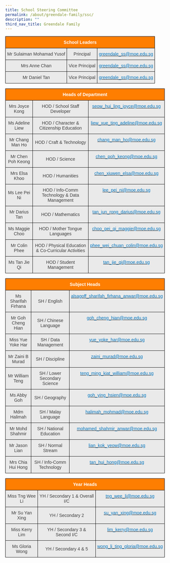 ```yaml
---
title: School Steering Committee
permalink: /about/greendale-family/ssc/
description: ""
third_nav_title: Greendale Family
---
```

<style type="text/css">
.tg  {border-collapse:collapse;border-spacing:0;}
.tg td{border-color:black;border-style:solid;border-width:1px;font-family:Arial, sans-serif;font-size:14px;
  overflow:hidden;padding:10px 5px;word-break:normal;}
.tg th{border-color:black;border-style:solid;border-width:1px;font-family:Arial, sans-serif;font-size:14px;
  font-weight:normal;overflow:hidden;padding:10px 5px;word-break:normal;}
.tg .tg-x4kc{background-color:#EAEAEA;color:#3A3A3A;text-align:center;vertical-align:middle}
.tg .tg-t0cp{background-color:#FD7E00;color:#FFF;font-weight:bold;text-align:center;vertical-align:top}
.tg .tg-kytw{background-color:#EAEAEA;color:#0274BE;text-align:center;vertical-align:top}
</style>
<table class="tg">
<thead>
  <tr>
    <th class="tg-t0cp" colspan="3"><span style="font-weight:inherit;font-style:inherit;color:#FFF">School Leaders</span></th>
  </tr>
</thead>
<tbody>
  <tr>
    <td class="tg-x4kc"><span style="font-weight:inherit;font-style:inherit;background-color:#EAEAEA">Mr Sulaiman Mohamad Yusof</span></td>
    <td class="tg-x4kc"><span style="font-weight:inherit;font-style:inherit;background-color:#EAEAEA">Principal</span></td>
    <td class="tg-kytw"><a href="mailto:greendale_ss@moe.edu.sg"><span style="font-weight:inherit;font-style:inherit;text-decoration:none;color:#0274BE;background-color:transparent">greendale_ss@moe.edu.sg</span></a></td>
  </tr>
  <tr>
    <td class="tg-x4kc"><span style="font-weight:inherit;font-style:inherit;background-color:#EAEAEA">Mrs Anne Chan</span></td>
    <td class="tg-x4kc"><span style="font-weight:inherit;font-style:inherit;background-color:#EAEAEA">Vice Principal</span></td>
    <td class="tg-kytw"><a href="mailto:greendale_ss@moe.edu.sg"><span style="font-weight:inherit;font-style:inherit;text-decoration:none;color:#0274BE;background-color:transparent">greendale_ss@moe.edu.sg</span></a></td>
  </tr>
  <tr>
    <td class="tg-x4kc"><span style="font-weight:inherit;font-style:inherit;background-color:#EAEAEA">Mr Daniel Tan</span></td>
    <td class="tg-x4kc"><span style="font-weight:inherit;font-style:inherit;background-color:#EAEAEA">Vice Principal</span></td>
    <td class="tg-kytw"><a href="mailto:greendale_ss@moe.edu.sg"><span style="font-weight:inherit;font-style:inherit;text-decoration:none;color:#0274BE;background-color:transparent">greendale_ss@moe.edu.sg</span></a></td>
  </tr>
</tbody>
</table>

<style type="text/css">
.tg  {border-collapse:collapse;border-spacing:0;}
.tg td{border-color:black;border-style:solid;border-width:1px;font-family:Arial, sans-serif;font-size:14px;
  overflow:hidden;padding:10px 5px;word-break:normal;}
.tg th{border-color:black;border-style:solid;border-width:1px;font-family:Arial, sans-serif;font-size:14px;
  font-weight:normal;overflow:hidden;padding:10px 5px;word-break:normal;}
.tg .tg-x4kc{background-color:#EAEAEA;color:#3A3A3A;text-align:center;vertical-align:middle}
.tg .tg-t0cp{background-color:#FD7E00;color:#FFF;font-weight:bold;text-align:center;vertical-align:top}
.tg .tg-kytw{background-color:#EAEAEA;color:#0274BE;text-align:center;vertical-align:top}
</style>
<table class="tg">
<thead>
  <tr>
    <th class="tg-t0cp" colspan="3"><span style="font-weight:inherit;font-style:inherit;color:#FFF">Heads of Department</span></th>
  </tr>
</thead>
<tbody>
  <tr>
    <td class="tg-x4kc"><span style="font-weight:inherit;font-style:inherit;background-color:#EAEAEA">Mrs Joyce Kong</span></td>
    <td class="tg-x4kc"><span style="font-weight:inherit;font-style:inherit;background-color:#EAEAEA">HOD / School Staff Developer</span></td>
    <td class="tg-kytw"><a href="mailto:seow_hui_ling_joyce@moe.edu.sg"><span style="font-weight:inherit;font-style:inherit;text-decoration:none;color:#0274BE;background-color:transparent">seow_hui_ling_joyce@moe.edu.sg</span></a></td>
  </tr>
  <tr>
    <td class="tg-x4kc"><span style="font-weight:inherit;font-style:inherit;background-color:#EAEAEA">Ms Adeline Liew</span></td>
    <td class="tg-x4kc"><span style="font-weight:inherit;font-style:inherit;background-color:#EAEAEA">HOD / Character &amp; Citizenship Education</span></td>
    <td class="tg-kytw"><a href="mailto:liew_xue_ting_adeline@moe.edu.sg"><span style="font-weight:inherit;font-style:inherit;text-decoration:none;color:#0274BE;background-color:transparent">liew_xue_ting_adeline@moe.edu.sg</span></a></td>
  </tr>
  <tr>
    <td class="tg-x4kc"><span style="font-weight:inherit;font-style:inherit;background-color:#EAEAEA">Mr Chang Man Ho</span></td>
    <td class="tg-x4kc"><span style="font-weight:inherit;font-style:inherit;background-color:#EAEAEA">HOD / Craft &amp; Technology</span></td>
    <td class="tg-kytw"><a href="mailto:chang_man_ho@moe.edu.sg"><span style="font-weight:inherit;font-style:inherit;text-decoration:none;color:#0274BE;background-color:transparent">chang_man_ho@moe.edu.sg</span></a></td>
  </tr>
  <tr>
    <td class="tg-x4kc"><span style="font-weight:inherit;font-style:inherit;background-color:#EAEAEA">Mr Chen Poh Keong</span></td>
    <td class="tg-x4kc"><span style="font-weight:inherit;font-style:inherit;background-color:#EAEAEA">HOD / Science</span></td>
    <td class="tg-kytw"><a href="mailto:chen_poh_keong@moe.edu.sg"><span style="font-weight:inherit;font-style:inherit;text-decoration:none;color:#0274BE;background-color:transparent">chen_poh_keong@moe.edu.sg</span></a></td>
  </tr>
  <tr>
    <td class="tg-x4kc"><span style="font-weight:inherit;font-style:inherit;background-color:#EAEAEA">Mrs Elsa Khoo</span></td>
    <td class="tg-x4kc"><span style="font-weight:inherit;font-style:inherit;background-color:#EAEAEA">HOD / Humanities</span></td>
    <td class="tg-kytw"><a href="mailto:chen_xiuwen_elsa@moe.edu.sg"><span style="font-weight:inherit;font-style:inherit;text-decoration:none;color:#0274BE;background-color:transparent">chen_xiuwen_elsa@moe.edu.sg</span></a></td>
  </tr>
  <tr>
    <td class="tg-x4kc"><span style="font-weight:inherit;font-style:inherit;background-color:#EAEAEA">Ms Lee Pei Ni</span></td>
    <td class="tg-x4kc"><span style="font-weight:inherit;font-style:inherit;background-color:#EAEAEA">HOD / Info-Comm Technology &amp; Data Management</span></td>
    <td class="tg-kytw"><a href="mailto:lee_pei_ni@moe.edu.sg"><span style="font-weight:inherit;font-style:inherit;text-decoration:none;color:#0274BE;background-color:transparent">lee_pei_ni@moe.edu.sg</span></a></td>
  </tr>
  <tr>
    <td class="tg-x4kc"><span style="font-weight:inherit;font-style:inherit;background-color:#EAEAEA">Mr Darius Tan</span></td>
    <td class="tg-x4kc"><span style="font-weight:inherit;font-style:inherit;background-color:#EAEAEA">HOD / Mathematics</span></td>
    <td class="tg-kytw"><a href="mailto:tan_jun_rong_darius@moe.edu.sg"><span style="font-weight:inherit;font-style:inherit;text-decoration:none;color:#0274BE;background-color:transparent">tan_jun_rong_darius@moe.edu.sg</span></a></td>
  </tr>
  <tr>
    <td class="tg-x4kc"><span style="font-weight:inherit;font-style:inherit;background-color:#EAEAEA">Ms Maggie Choo</span></td>
    <td class="tg-x4kc"><span style="font-weight:inherit;font-style:inherit;background-color:#EAEAEA">HOD / Mother Tongue Languages</span></td>
    <td class="tg-kytw"><a href="mailto:choo_pei_qi_maggie@moe.edu.sg"><span style="font-weight:inherit;font-style:inherit;text-decoration:none;color:#0274BE;background-color:transparent">choo_pei_qi_maggie@moe.edu.sg</span></a></td>
  </tr>
  <tr>
    <td class="tg-x4kc"><span style="font-weight:inherit;font-style:inherit;background-color:#EAEAEA">Mr Colin Phee</span></td>
    <td class="tg-x4kc"><span style="font-weight:inherit;font-style:inherit;background-color:#EAEAEA">HOD / Physical Education &amp; Co-Curricular Activities</span></td>
    <td class="tg-kytw"><a href="mailto:phee_wei_chuan_colin@moe.edu.sg"><span style="font-weight:inherit;font-style:inherit;text-decoration:none;color:#0274BE;background-color:transparent">phee_wei_chuan_colin@moe.edu.sg</span></a></td>
  </tr>
  <tr>
    <td class="tg-x4kc"><span style="font-weight:inherit;font-style:inherit;background-color:#EAEAEA">Ms Tan Jie Qi</span></td>
    <td class="tg-x4kc"><span style="font-weight:inherit;font-style:inherit;background-color:#EAEAEA">HOD / Student Management</span></td>
    <td class="tg-kytw"><a href="mailto:tan_jie_qi@moe.edu.sg"><span style="font-weight:inherit;font-style:inherit;text-decoration:none;color:#0274BE;background-color:transparent">tan_jie_qi@moe.edu.sg</span></a></td>
  </tr>
</tbody>
</table>

<style type="text/css">
.tg  {border-collapse:collapse;border-spacing:0;}
.tg td{border-color:black;border-style:solid;border-width:1px;font-family:Arial, sans-serif;font-size:14px;
  overflow:hidden;padding:10px 5px;word-break:normal;}
.tg th{border-color:black;border-style:solid;border-width:1px;font-family:Arial, sans-serif;font-size:14px;
  font-weight:normal;overflow:hidden;padding:10px 5px;word-break:normal;}
.tg .tg-x4kc{background-color:#EAEAEA;color:#3A3A3A;text-align:center;vertical-align:middle}
.tg .tg-t0cp{background-color:#FD7E00;color:#FFF;font-weight:bold;text-align:center;vertical-align:top}
.tg .tg-kytw{background-color:#EAEAEA;color:#0274BE;text-align:center;vertical-align:top}
</style>
<table class="tg">
<thead>
  <tr>
    <th class="tg-t0cp" colspan="3"><span style="font-weight:inherit;font-style:inherit;color:#FFF">Subject Heads</span></th>
  </tr>
</thead>
<tbody>
  <tr>
    <td class="tg-x4kc"><span style="font-weight:inherit;font-style:inherit;background-color:#EAEAEA">Ms Sharifah Firhana</span></td>
    <td class="tg-x4kc"><span style="font-weight:inherit;font-style:inherit;background-color:#EAEAEA">SH / English</span></td>
    <td class="tg-kytw"><a href="mailto:alsagoff_sharifah_firhana_anwar@moe.edu.sg"><span style="font-weight:inherit;font-style:inherit;text-decoration:none;color:#0274BE;background-color:transparent">alsagoff_sharifah_firhana_anwar@moe.edu.sg</span></a></td>
  </tr>
  <tr>
    <td class="tg-x4kc"><span style="font-weight:inherit;font-style:inherit;background-color:#EAEAEA">Mr Goh Cheng Hian</span></td>
    <td class="tg-x4kc"><span style="font-weight:inherit;font-style:inherit;background-color:#EAEAEA">SH / Chinese Language</span></td>
    <td class="tg-kytw"><a href="mailto:goh_cheng_hian@moe.edu.sg"><span style="font-weight:inherit;font-style:inherit;text-decoration:none;color:#0274BE;background-color:transparent">goh_cheng_hian@moe.edu.sg</span></a></td>
  </tr>
  <tr>
    <td class="tg-x4kc"><span style="font-weight:inherit;font-style:inherit;background-color:#EAEAEA">Miss Yue Yoke Har</span></td>
    <td class="tg-x4kc"><span style="font-weight:inherit;font-style:inherit;background-color:#EAEAEA">SH / Data Management</span></td>
    <td class="tg-kytw"><a href="mailto:yue_yoke_har@moe.edu.sg"><span style="font-weight:inherit;font-style:inherit;text-decoration:none;color:#0274BE;background-color:transparent">yue_yoke_har@moe.edu.sg</span></a></td>
  </tr>
  <tr>
    <td class="tg-x4kc"><span style="font-weight:inherit;font-style:inherit;background-color:#EAEAEA">Mr Zaini B Murad</span></td>
    <td class="tg-x4kc"><span style="font-weight:inherit;font-style:inherit;background-color:#EAEAEA">SH / Discipline</span></td>
    <td class="tg-kytw"><a href="mailto:zaini_murad@moe.edu.sg"><span style="font-weight:inherit;font-style:inherit;text-decoration:none;color:#0274BE;background-color:transparent">zaini_murad@moe.edu.sg</span></a></td>
  </tr>
  <tr>
    <td class="tg-x4kc"><span style="font-weight:inherit;font-style:inherit;background-color:#EAEAEA">Mr William Teng</span></td>
    <td class="tg-x4kc"><span style="font-weight:inherit;font-style:inherit;background-color:#EAEAEA">SH / Lower Secondary Science</span></td>
    <td class="tg-kytw"><a href="mailto:teng_ming_kiat_william@moe.edu.sg"><span style="font-weight:inherit;font-style:inherit;text-decoration:none;color:#0274BE;background-color:transparent">teng_ming_kiat_william@moe.edu.sg</span></a></td>
  </tr>
  <tr>
    <td class="tg-x4kc"><span style="font-weight:inherit;font-style:inherit;background-color:#EAEAEA">Ms Abby Goh</span></td>
    <td class="tg-x4kc"><span style="font-weight:inherit;font-style:inherit;background-color:#EAEAEA">SH / Geography</span></td>
    <td class="tg-kytw"><a href="mailto:goh_ying_hsien@moe.edu.sg"><span style="font-weight:inherit;font-style:inherit;text-decoration:none;color:#0274BE;background-color:transparent">goh_ying_hsien@moe.edu.sg</span></a></td>
  </tr>
  <tr>
    <td class="tg-x4kc"><span style="font-weight:inherit;font-style:inherit;background-color:#EAEAEA">Mdm Halimah</span></td>
    <td class="tg-x4kc"><span style="font-weight:inherit;font-style:inherit;background-color:#EAEAEA">SH / Malay Language</span></td>
    <td class="tg-kytw"><a href="mailto:halimah_mohmad@moe.edu.sg"><span style="font-weight:inherit;font-style:inherit;text-decoration:none;color:#0274BE;background-color:transparent">halimah_mohmad@moe.edu.sg</span></a></td>
  </tr>
  <tr>
    <td class="tg-x4kc"><span style="font-weight:inherit;font-style:inherit;background-color:#EAEAEA">Mr Mohd Shahmir</span></td>
    <td class="tg-x4kc"><span style="font-weight:inherit;font-style:inherit;background-color:#EAEAEA">SH / National Education</span></td>
    <td class="tg-kytw"><a href="mailto:mohamed_shahmir_anwar@moe.edu.sg"><span style="font-weight:inherit;font-style:inherit;text-decoration:none;color:#0274BE;background-color:transparent">mohamed_shahmir_anwar@moe.edu.sg</span></a></td>
  </tr>
  <tr>
    <td class="tg-x4kc"><span style="font-weight:inherit;font-style:inherit;background-color:#EAEAEA">Mr Jason Lian</span></td>
    <td class="tg-x4kc"><span style="font-weight:inherit;font-style:inherit;background-color:#EAEAEA">SH / Normal Stream</span></td>
    <td class="tg-kytw"><a href="mailto:lian_kok_yeow@moe.edu.sg"><span style="font-weight:inherit;font-style:inherit;text-decoration:none;color:#0274BE;background-color:transparent">lian_kok_yeow@moe.edu.sg</span></a></td>
  </tr>
  <tr>
    <td class="tg-x4kc"><span style="font-weight:inherit;font-style:inherit;background-color:#EAEAEA">Mrs Chia Hui Hong</span></td>
    <td class="tg-x4kc"><span style="font-weight:inherit;font-style:inherit;background-color:#EAEAEA">SH / Info-Comm Technology</span></td>
    <td class="tg-kytw"><a href="mailto:tan_hui_hong@moe.edu.sg"><span style="font-weight:inherit;font-style:inherit;text-decoration:none;color:#0274BE;background-color:transparent">tan_hui_hong@moe.edu.sg</span></a></td>
  </tr>
</tbody>
</table>

<style type="text/css">
.tg  {border-collapse:collapse;border-spacing:0;}
.tg td{border-color:black;border-style:solid;border-width:1px;font-family:Arial, sans-serif;font-size:14px;
  overflow:hidden;padding:10px 5px;word-break:normal;}
.tg th{border-color:black;border-style:solid;border-width:1px;font-family:Arial, sans-serif;font-size:14px;
  font-weight:normal;overflow:hidden;padding:10px 5px;word-break:normal;}
.tg .tg-x4kc{background-color:#EAEAEA;color:#3A3A3A;text-align:center;vertical-align:middle}
.tg .tg-t0cp{background-color:#FD7E00;color:#FFF;font-weight:bold;text-align:center;vertical-align:top}
.tg .tg-kytw{background-color:#EAEAEA;color:#0274BE;text-align:center;vertical-align:top}
</style>
<table class="tg">
<thead>
  <tr>
    <th class="tg-t0cp" colspan="3"><span style="font-weight:inherit;font-style:inherit;color:#FFF">Year Heads</span></th>
  </tr>
</thead>
<tbody>
  <tr>
    <td class="tg-x4kc"><span style="font-weight:inherit;font-style:inherit;background-color:#EAEAEA">Miss Tng Wee Li</span></td>
    <td class="tg-x4kc"><span style="font-weight:inherit;font-style:inherit;background-color:#EAEAEA">YH / Secondary 1 &amp; Overall I/C</span></td>
    <td class="tg-kytw"><a href="mailto:tng_wee_li@moe.edu.sg"><span style="font-weight:inherit;font-style:inherit;text-decoration:none;color:#0274BE;background-color:transparent">tng_wee_li@moe.edu.sg</span></a></td>
  </tr>
  <tr>
    <td class="tg-x4kc"><span style="font-weight:inherit;font-style:inherit;background-color:#EAEAEA">Mr Su Yan Xing</span></td>
    <td class="tg-x4kc"><span style="font-weight:inherit;font-style:inherit;background-color:#EAEAEA">YH / Secondary 2</span></td>
    <td class="tg-kytw"><a href="mailto:su_yan_xing@moe.edu.sg"><span style="font-weight:inherit;font-style:inherit;text-decoration:none;color:#0274BE;background-color:transparent">su_yan_xing@moe.edu.sg</span></a></td>
  </tr>
  <tr>
    <td class="tg-x4kc"><span style="font-weight:inherit;font-style:inherit;background-color:#EAEAEA">Miss Kerry Lim</span></td>
    <td class="tg-x4kc"><span style="font-weight:inherit;font-style:inherit;background-color:#EAEAEA">YH / Secondary 3 &amp; Second I/C</span></td>
    <td class="tg-kytw"><a href="mailto:lim_kerry@moe.edu.sg"><span style="font-weight:inherit;font-style:inherit;text-decoration:none;color:#0274BE;background-color:transparent">lim_kerry@moe.edu.sg</span></a></td>
  </tr>
  <tr>
    <td class="tg-x4kc"><span style="font-weight:inherit;font-style:inherit;background-color:#EAEAEA">Ms Gloria Wong</span></td>
    <td class="tg-x4kc"><span style="font-weight:inherit;font-style:inherit;background-color:#EAEAEA">YH / Secondary 4 &amp; 5</span></td>
    <td class="tg-kytw"><a href="mailto:wong_li_ting_gloria@moe.edu.sg"><span style="font-weight:inherit;font-style:inherit;text-decoration:none;color:#0274BE;background-color:transparent">wong_li_ting_gloria@moe.edu.sg</span></a></td>
  </tr>
</tbody>
</table>